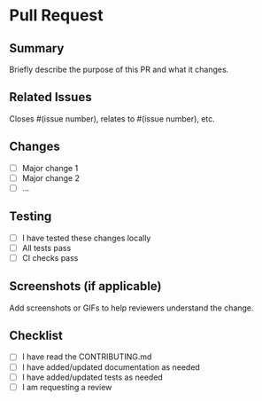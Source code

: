 # Pull Request

## Summary
Briefly describe the purpose of this PR and what it changes.

## Related Issues
Closes #(issue number), relates to #(issue number), etc.

## Changes
- [ ] Major change 1
- [ ] Major change 2
- [ ] ...

## Testing
- [ ] I have tested these changes locally
- [ ] All tests pass
- [ ] CI checks pass

## Screenshots (if applicable)
Add screenshots or GIFs to help reviewers understand the change.

## Checklist
- [ ] I have read the CONTRIBUTING.md
- [ ] I have added/updated documentation as needed
- [ ] I have added/updated tests as needed
- [ ] I am requesting a review 